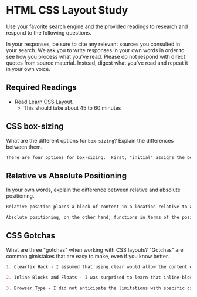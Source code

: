# HTML CSS Layout Study

Use your favorite search engine and the provided readings to research and respond to the following questions.

In your responses, be sure to cite any relevant sources you consulted in your search. We ask you to write responses in your own words in order to see how you process what you've read. Please do not respond with direct quotes from source material. Instead, digest what you've read and repeat it in your own voice.

## Required Readings

- Read [Learn CSS Layout](http://learnlayout.com).
  - This should take about 45 to 60 minutes

## CSS box-sizing

What are the different options for `box-sizing`? Explain the differences between them.

```md
There are four options for box-sizing.  First, "initial" assigns the box-sizing property to its default value.  Next, "inherit" simply takes the property from a parent element.  Content-Box is the default value.  Here, the width and height of the box only takes into account the content of the box.  Lastly, "Border-Box" allows a developer to create a box such that padding, border, and content does not affect the width of the box.  In other words, the width and height includes everything with exception to the margin.
```

## Relative vs Absolute Positioning

In your own words, explain the difference between relative and absolute positioning.

```md
Relative position places a block of content in a location relative to another block.  Using properties of top, bottom, right, and left, the element can be positionecd based on the height and width of a page.  It is important to note that when relative positioning is used, no other content can be positioned in whitespace not included in the relative element.

Absolute positioning, on the other hand, functions in terms of the positioning of an ancestor.  While the values assigned to a relative positioned element target the entire page, the positioning of an absolute positioned element will depend on an ancestor element.  Therefore, when the properties top, right, left, and bottom are included in an absolute positioned element, it is positioned in relation to this ancestor element.
```

## CSS Gotchas

What are three "gotchas" when working with CSS layouts? "Gotchas" are common gimistakes that are easy to make, even if you know better.

```md
1. Clearfix Hack - I assumed that using clear would allow the content of a following element to be positioned after an image.  However, the overflow must be set to auto in order to make this take place.

2. Inline Blocks and Floats - I was surprised to learn that inline-blocks and floats can accomplish the same goal.  However, I now recognize the value in using inline-block to avoid having to relay on clearing the following block element.

3. Browser Type - I did not anticipate the limitations with specific css properties.  For instance, I did not know that Internet Explorer was such an obstacle for developers and there was such a need to modify CSS to ensure that a website is compatible with all browsers (e.g. inline-block and clearfix)
```
